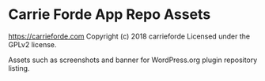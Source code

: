 # Carrie Forde App Repo Assets #
https://carrieforde.com
Copyright (c) 2018 carrieforde
Licensed under the GPLv2 license.

Assets such as screenshots and banner for WordPress.org plugin repository listing.